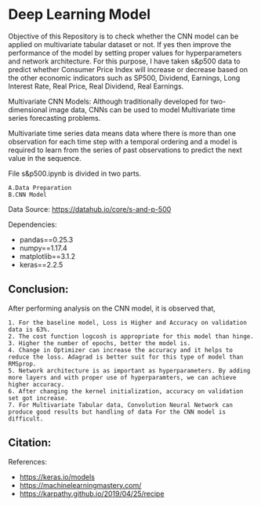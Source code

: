 # Deep Learning Model

Objective of this Repository is to check whether the CNN model can be applied on multivariate tabular dataset or not. If yes then improve the performance of the model by setting proper values for hyperparameters and network architecture. For this purpose, I have taken s&p500 data to predict whether Consumer Price Index will increase or decrease based on the other economic indicators such as SP500, Dividend, Earnings, Long Interest Rate, Real Price, Real Dividend, Real Earnings.

Multivariate CNN Models: Although traditionally developed for two-dimensional image data, CNNs can be used to model Multivariate time series forecasting problems.

Multivariate time series data means data where there is more than one observation for each time step with a temporal ordering and a model is required to learn from the series of past observations to predict the next value in the sequence.

File s&p500.ipynb is divided in two parts.
```
A.Data Preparation
B.CNN Model
```

Data Source:  https://datahub.io/core/s-and-p-500


Dependencies:
- pandas==0.25.3
- numpy==1.17.4
- matplotlib==3.1.2
- keras==2.2.5


## Conclusion:
After performing analysis on the CNN model, it is observed that,
```
1. For the baseline model, Loss is Higher and Accuracy on validation data is 63%.
2. The cost function logcosh is appropriate for this model than hinge.
3. Higher the number of epochs, better the model is.
4. Change in Optimizer can increase the accuracy and it helps to reduce the loss. Adagrad is better suit for this type of model than RMSprop.
5. Network architecture is as important as hyperparameters. By adding more layers and with proper use of hyperparamters, we can achieve higher accuracy.
6. After changing the kernel initialization, accuracy on validation set got increase.
7. For Multivariate Tabular data, Convolution Neural Network can produce good results but handling of data For the CNN model is difficult.

```


## Citation:
References:
- https://keras.io/models
- https://machinelearningmastery.com/
- https://karpathy.github.io/2019/04/25/recipe

